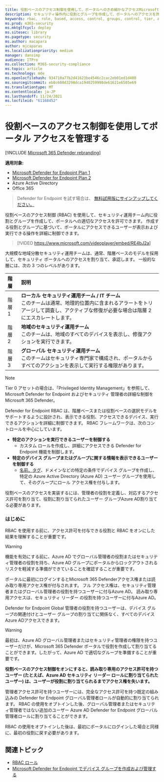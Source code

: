 ```yaml
---
title: 役割ベースのアクセス制御を使用して、ポータルへのきめ細かなアクセスMicrosoft 365 Defenderする
description: セキュリティ操作内に役割とグループを作成して、ポータルへのアクセスを許可します。
keywords: rbac、 role, based, access, control, groups, control, tier, aad
ms.prod: m365-security
ms.mktglfcycl: deploy
ms.sitesec: library
ms.pagetype: security
ms.author: macapara
author: mjcaparas
ms.localizationpriority: medium
manager: dansimp
audience: ITPro
ms.collection: M365-security-compliance
ms.topic: article
ms.technology: mde
ms.openlocfilehash: 934710a77b2d41623be4546c2cac2eb01ed1d400
ms.sourcegitcommit: eb8c600d3298dca1940259998de61621e6505e69
ms.translationtype: MT
ms.contentlocale: ja-JP
ms.lasthandoff: 11/24/2021
ms.locfileid: "61168452"
---
```

# <a name="manage-portal-access-using-role-based-access-control"></a>役割ベースのアクセス制御を使用してポータル アクセスを管理する

[!INCLUDE [Microsoft 365 Defender rebranding](../../includes/microsoft-defender.md)]

**適用対象:**
- [Microsoft Defender for Endpoint Plan 1](https://go.microsoft.com/fwlink/p/?linkid=2154037)
- [Microsoft Defender for Endpoint Plan 2](https://go.microsoft.com/fwlink/p/?linkid=2154037)
- Azure Active Directory
- Office 365

> Defender for Endpoint を試す場合は、 [無料試用版にサインアップしてください。](https://signup.microsoft.com/create-account/signup?products=7f379fee-c4f9-4278-b0a1-e4c8c2fcdf7e&ru=https://aka.ms/MDEp2OpenTrial?ocid=docs-wdatp-rbac-abovefoldlink)

役割ベースのアクセス制御 (RBAC) を使用して、セキュリティ運用チーム内に役割とグループを作成して、ポータルへの適切なアクセスを許可できます。 作成する役割とグループに基づいて、ポータルにアクセスできるユーザーが表示および実行できる操作を詳細に制御できます。 

> [!VIDEO https://www.microsoft.com/videoplayer/embed/RE4bJ2a]

大規模な地域分散セキュリティ運用チームは、通常、階層ベースのモデルを採用して、セキュリティ ポータルへのアクセスを割り当て、承認します。 一般的な層には、次の 3 つのレベルがあります。

階層|説明|
:---|:---|
階層 1|**ローカル セキュリティ運用チーム / IT チーム** <br> このチームは通常、地理的位置内に含まれるアラートをトリアージして調査し、アクティブな修復が必要な場合は階層 2 にエスカレートします。|
階層 2|**地域のセキュリティ運用チーム** <br> このチームは、地域のすべてのデバイスを表示し、修復アクションを実行できます。|
階層 3|**グローバル セキュリティ運用チーム** <br> このチームはセキュリティ専門家で構成され、ポータルからすべてのアクションを表示して実行する権限があります。|

> [!NOTE]
> Tier 0 アセットの場合[](/azure/active-directory/privileged-identity-management/pim-configure)は、「Privileged Identity Management」を参照して、Microsoft Defender for Endpoint およびセキュリティ 管理者の詳細な制御をMicrosoft 365 Defender。  

Defender for Endpoint RBAC は、階層ベースまたは役割ベースの選択モデルをサポートするように設計され、表示できる役割、アクセスできるデバイス、実行できるアクションを詳細に制御できます。 RBAC フレームワークは、次のコントロールを中心にしています。

- **特定のアクションを実行できるユーザーを制御する**
  - カスタム ロールを作成し、詳細にアクセスできる Defender for Endpoint 機能を制御します。
- **特定のデバイス グループまたはグループに関する情報を表示できるユーザーを制御する**
  - [名前、タグ](machine-groups.md)、ドメインなどの特定の条件でデバイス グループを作成し、特定の Azure Active Directory (Azure AD) ユーザー グループを使用して、そのグループにロール アクセス権を付与します。

役割ベースのアクセスを実装するには、管理者の役割を定義し、対応するアクセス許可を割り当て、役割に割り当てられたユーザー グループAzure AD割り当てる必要があります。

### <a name="before-you-begin"></a>はじめに

RBAC を使用する前に、アクセス許可を付与できる役割と RBAC をオンにした結果を理解することが重要です。

> [!WARNING]
> 機能を有効にする前に、Azure AD でグローバル管理者の役割またはセキュリティ管理者の役割を持ち、Azure AD グループにポータルからロックアウトされるリスクを軽減する準備ができていることを確認することが重要です。 

ポータルに最初にログインするとMicrosoft 365 Defenderアクセス権または読み取り専用アクセス権が付与されます。 フル アクセス権は、セキュリティ管理者またはグローバル管理者の役割を持つユーザーに付与Azure AD。 読み取り専用アクセスは、セキュリティ リーダー の役割を持つユーザーに付与Azure AD。 

Defender for Endpoint Global 管理者の役割を持つユーザーは、デバイス グループの関連付けとユーザー グループの割り当てに関係なく、すべてのデバイスAzure ADアクセスできます。

> [!WARNING]
> 最初は、Azure AD グローバル管理者またはセキュリティ管理者の権限を持つユーザーだけが、Microsoft 365 Defender ポータルで役割を作成して割り当てることができます。したがって、Azure AD で適切なグループを準備することが重要です。
>
> **役割ベースのアクセス制御をオンにすると、読み取り専用のアクセス許可を持つユーザー (たとえば、Azure AD セキュリティ リーダー ロールに割り当てられたユーザー) は、ユーザーが役割に割り当てられるまでアクセス権を失います。** 
>
>管理者アクセス許可を持つユーザーには、完全なアクセス許可を持つ既定の組み込みの Defender for Endpoint グローバル管理者ロールが自動的に割り当てられます。 RBAC の使用をオプトインした後、グローバル管理者またはセキュリティ管理者ではない追加のユーザー Azure AD Defender for Endpoint グローバル管理者ロールに割り当てることができます。 
>
> RBAC の使用をオプトインした後は、最初にポータルにログインした場合と同様に、最初の役割に戻す必要があります。

## <a name="related-topic"></a>関連トピック

- [RBAC ロール](../office-365-security/migrate-to-defender-for-office-365-onboard.md#rbac-roles)
- [Microsoft Defender for Endpoint でデバイス グループを作成および管理する](machine-groups.md)
